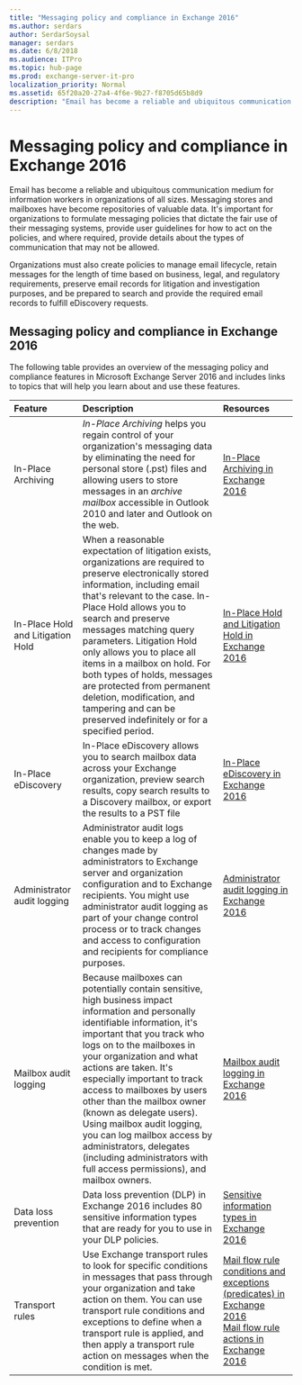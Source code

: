 ```yaml
---
title: "Messaging policy and compliance in Exchange 2016"
ms.author: serdars
author: SerdarSoysal
manager: serdars
ms.date: 6/8/2018
ms.audience: ITPro
ms.topic: hub-page
ms.prod: exchange-server-it-pro
localization_priority: Normal
ms.assetid: 65f20a20-27a4-4f6e-9b27-f8705d65b8d9
description: "Email has become a reliable and ubiquitous communication medium for information workers in organizations of all sizes. Messaging stores and mailboxes have become repositories of valuable data. It's important for organizations to formulate messaging policies that dictate the fair use of their messaging systems, provide user guidelines for how to act on the policies, and where required, provide details about the types of communication that may not be allowed."
---
```


# Messaging policy and compliance in Exchange 2016

Email has become a reliable and ubiquitous communication medium for information workers in organizations of all sizes. Messaging stores and mailboxes have become repositories of valuable data. It's important for organizations to formulate messaging policies that dictate the fair use of their messaging systems, provide user guidelines for how to act on the policies, and where required, provide details about the types of communication that may not be allowed.

Organizations must also create policies to manage email lifecycle, retain messages for the length of time based on business, legal, and regulatory requirements, preserve email records for litigation and investigation purposes, and be prepared to search and provide the required email records to fulfill eDiscovery requests.

## Messaging policy and compliance in Exchange 2016

The following table provides an overview of the messaging policy and compliance features in Microsoft Exchange Server 2016 and includes links to topics that will help you learn about and use these features.

|**Feature**|**Description**|**Resources**|
|:-----|:-----|:-----|
|In-Place Archiving  <br/> | *In-Place Archiving* helps you regain control of your organization's messaging data by eliminating the need for personal store (.pst) files and allowing users to store messages in an *archive mailbox* accessible in Outlook 2010 and later and Outlook on the web.  <br/> |[In-Place Archiving in Exchange 2016](in-place-archiving/in-place-archiving.md) <br/> |
|In-Place Hold and Litigation Hold  <br/> |When a reasonable expectation of litigation exists, organizations are required to preserve electronically stored information, including email that's relevant to the case. In-Place Hold allows you to search and preserve messages matching query parameters. Litigation Hold only allows you to place all items in a mailbox on hold. For both types of holds, messages are protected from permanent deletion, modification, and tampering and can be preserved indefinitely or for a specified period.  <br/> |[In-Place Hold and Litigation Hold in Exchange 2016](holds/holds.md) <br/> |
|In-Place eDiscovery  <br/> |In-Place eDiscovery allows you to search mailbox data across your Exchange organization, preview search results, copy search results to a Discovery mailbox, or export the results to a PST file  <br/> |[In-Place eDiscovery in Exchange 2016](ediscovery/ediscovery.md) <br/> |
|Administrator audit logging  <br/> |Administrator audit logs enable you to keep a log of changes made by administrators to Exchange server and organization configuration and to Exchange recipients. You might use administrator audit logging as part of your change control process or to track changes and access to configuration and recipients for compliance purposes.  <br/> |[Administrator audit logging in Exchange 2016](admin-audit-logging/admin-audit-logging.md) <br/> |
|Mailbox audit logging  <br/> |Because mailboxes can potentially contain sensitive, high business impact information and personally identifiable information, it's important that you track who logs on to the mailboxes in your organization and what actions are taken. It's especially important to track access to mailboxes by users other than the mailbox owner (known as delegate users). Using mailbox audit logging, you can log mailbox access by administrators, delegates (including administrators with full access permissions), and mailbox owners.  <br/> |[Mailbox audit logging in Exchange 2016](mailbox-audit-logging/mailbox-audit-logging.md) <br/> |
|Data loss prevention  <br/> |Data loss prevention (DLP) in Exchange 2016 includes 80 sensitive information types that are ready for you to use in your DLP policies.  <br/> |[Sensitive information types in Exchange 2016](data-loss-prevention/sensitive-information-types.md) <br/> |
|Transport rules  <br/> |Use Exchange transport rules to look for specific conditions in messages that pass through your organization and take action on them. You can use transport rule conditions and exceptions to define when a transport rule is applied, and then apply a transport rule action on messages when the condition is met.  <br/> |[Mail flow rule conditions and exceptions (predicates) in Exchange 2016](mail-flow-rules/conditions-and-exceptions.md) <br/> [Mail flow rule actions in Exchange 2016](mail-flow-rules/actions.md) <br/> |
 

